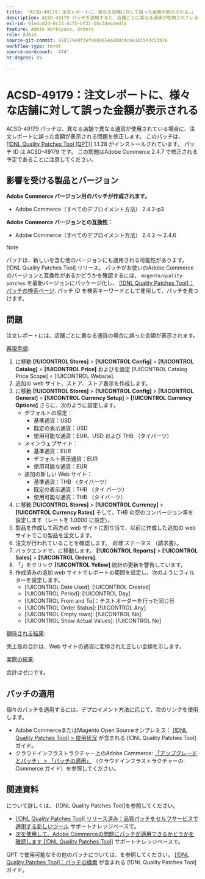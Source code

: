 ```yaml
---
title: 「ACSD-49179：注文レポートに、異なる店舗に対して誤った金額が表示される。」
description: ACSD-49179 パッチを適用すると、店舗ごとに異なる通貨が使用されている場合に注文レポートに誤った金額が表示されるAdobe Commerceの問題を修正できます。
exl-id: 01e4cd2d-6c33-4cf5-bf31-bbc34eaaed1a
feature: Admin Workspace, Orders
role: Admin
source-git-commit: 958179e0f3efe08e65ea8b0c4c4e1015e3c5bb76
workflow-type: tm+mt
source-wordcount: '474'
ht-degree: 0%

---
```


# ACSD-49179：注文レポートに、様々な店舗に対して誤った金額が表示される

ACSD-49179 パッチは、異なる店舗で異なる通貨が使用されている場合に、注文レポートに誤った金額が表示される問題を修正します。 このパッチは、 [[!DNL Quality Patches Tool (QPT)]](/help/announcements/adobe-commerce-announcements/magento-quality-patches-released-new-tool-to-self-serve-quality-patches.md) 1.1.28 がインストールされています。 パッチ ID は ACSD-49179 です。 この問題はAdobe Commerce 2.4.7 で修正される予定であることに注意してください。

## 影響を受ける製品とバージョン

**Adobe Commerce バージョン用のパッチが作成されます。**

* Adobe Commerce（すべてのデプロイメント方法） 2.4.3-p3

**Adobe Commerce バージョンとの互換性：**

* Adobe Commerce（すべてのデプロイメント方法） 2.4.2 ～ 2.4.6

>[!NOTE]
>
>パッチは、新しいを含む他のバージョンにも適用される可能性があります。 [!DNL Quality Patches Tool] リリース。 パッチがお使いのAdobe Commerceのバージョンと互換性があるかどうかを確認するには、 `magento/quality-patches` を最新バージョンにパッケージ化し、 [[!DNL Quality Patches Tool]：パッチの検索ページ](https://experienceleague.adobe.com/tools/commerce-quality-patches/index.html). パッチ ID を検索キーワードとして使用して、パッチを見つけます。

## 問題

注文レポートには、店舗ごとに異なる通貨の場合に誤った金額が表示されます。

<u>再現手順</u>:

1. に移動 **[!UICONTROL Stores]** > **[!UICONTROL Config]** > **[!UICONTROL Catalog]** > **[!UICONTROL Price]** およびを設定 [!UICONTROL Catalog Price Scope] = [!UICONTROL Website].
1. 追加の web サイト、ストア、ストア表示を作成します。
1. に移動 **[!UICONTROL Stores]** > **[!UICONTROL Config]** > **[!UICONTROL General]** > **[!UICONTROL Currency Setup]** > **[!UICONTROL Currency Options]** さらに、次のように設定します。
   * デフォルトの設定：
      * 基準通貨：USD
      * 既定の表示通貨：USD
      * 使用可能な通貨：EUR、USD および THB （タイバーツ）
   * メインウェブサイト：
      * 基準通貨：EUR
      * デフォルト表示通貨：EUR
      * 使用可能な通貨：EUR
   * 追加の新しい Web サイト：
      * 基準通貨：THB （タイバーツ）
      * 既定の表示通貨：THB （タイ バーツ）
      * 使用可能な通貨：THB （タイバーツ）
1. に移動 **[!UICONTROL Stores]** > **[!UICONTROL Currency]** > **[!UICONTROL Currency Rates]** そして、THB の空のコンバージョン率を設定します（レートを 1.0000 に設定）。
1. 製品を作成して両方の web サイトに割り当て、以前に作成した追加の web サイトでこの製品を注文します。
1. 注文が行われていることを確認します。 *処理* ステータス （請求書）。
1. バックエンドで、に移動します。 **[!UICONTROL Reports]** > **[!UICONTROL Sales]** > **[!UICONTROL Orders]**.
1. 「」をクリック **[!UICONTROL Yellow]** 統計の更新を警告しています。
1. 作成済みの追加 web サイトでレポートの範囲を設定し、次のようにフィルターを設定します。
   * [!UICONTROL Date Used]: [!UICONTROL Created]
   * [!UICONTROL Period]: [!UICONTROL Day]
   * [!UICONTROL From and To]：テストオーダーを行った同じ日
   * [!UICONTROL Order Status]: [!UICONTROL Any]
   * [!UICONTROL Empty rows]: [!UICONTROL No]
   * [!UICONTROL Show Actual Values]: [!UICONTROL No]

<u>期待される結果</u>:

売上高の合計は、Web サイトの通貨に変換された正しい金額を示します。

<u>実際の結果</u>:

合計はゼロです。

## パッチの適用

個々のパッチを適用するには、デプロイメント方法に応じて、次のリンクを使用します。

* Adobe CommerceまたはMagento Open Sourceオンプレミス： [[!DNL Quality Patches Tool] > 使用状況](https://experienceleague.adobe.com/docs/commerce-operations/tools/quality-patches-tool/usage.html) が含まれる [!DNL Quality Patches Tool] ガイド。
* クラウドインフラストラクチャー上のAdobe Commerce: [「アップグレードとパッチ」 > 「パッチの適用」](https://experienceleague.adobe.com/docs/commerce-cloud-service/user-guide/develop/upgrade/apply-patches.html) （クラウドインフラストラクチャーのCommerce ガイド）を参照してください。

## 関連資料

について詳しくは、 [!DNL Quality Patches Tool]を参照してください。

* [[!DNL Quality Patches Tool] リリース済み：品質パッチをセルフサービスで適用する新しいツール](/help/announcements/adobe-commerce-announcements/magento-quality-patches-released-new-tool-to-self-serve-quality-patches.md) サポートナレッジベースで。
* [次を使用して、Adobe Commerceの問題にパッチが適用できるかどうかを確認します [!DNL Quality Patches Tool]](/help/support-tools/patches-available-in-qpt-tool/check-patch-for-magento-issue-with-magento-quality-patches.md) サポートナレッジベースで。

QPT で使用可能なその他のパッチについては、を参照してください。 [[!DNL Quality Patches Tool]：パッチの検索](https://experienceleague.adobe.com/tools/commerce-quality-patches/index.html) が含まれる [!DNL Quality Patches Tool] ガイド。
